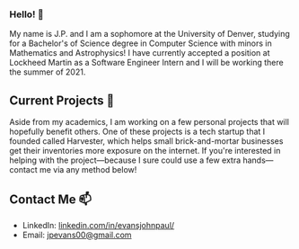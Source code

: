 ### Hello! 👋
My name is J.P. and I am a sophomore at the University of Denver, studying for a Bachelor's of Science degree in Computer Science with minors in Mathematics and Astrophysics! I have currently accepted a position at Lockheed Martin as a Software Engineer Intern and I will be working there the summer of 2021.

## Current Projects 🔭
Aside from my academics, I am working on a few personal projects that will hopefully benefit others. One of these projects is a tech startup that I founded called Harvester, which helps small brick-and-mortar businesses get their inventories more exposure on the internet. If you're interested in helping with the project—because I sure could use a few extra hands—contact me via any method below!

## Contact Me 📫
- LinkedIn: [linkedin.com/in/evansjohnpaul/](https://www.linkedin.com/in/evansjohnpaul/)
- Email: [jpevans00@gmail.com](mailto:jpevans00@gmail.com)

<!--
**evansjp/evansjp** is a ✨ _special_ ✨ repository because its `README.md` (this file) appears on your GitHub profile.

Here are some ideas to get you started:

- 🔭 I’m currently working on ...
- 🌱 I’m currently learning ...
- 👯 I’m looking to collaborate on ...
- 🤔 I’m looking for help with ...
- 💬 Ask me about ...
- 📫 How to reach me: ...
- 😄 Pronouns: ...
- ⚡ Fun fact: ...
-->
